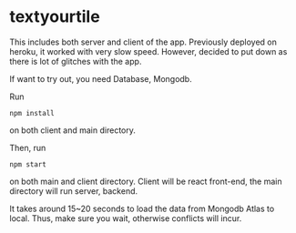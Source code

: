 # textyourtile
This includes both server and client of the app. Previously deployed on heroku, it worked with very slow speed. However, decided to put down as there is lot of glitches with the app.

If want to try out, you need Database, Mongodb. 


Run
```
npm install
```
on both client and main directory.

Then, run
```
npm start
```
on both main and client directory. Client will be react front-end, the main directory will run server, backend.

It takes around 15~20 seconds to load the data from Mongodb Atlas to local. Thus, make sure you wait, otherwise conflicts will incur.
